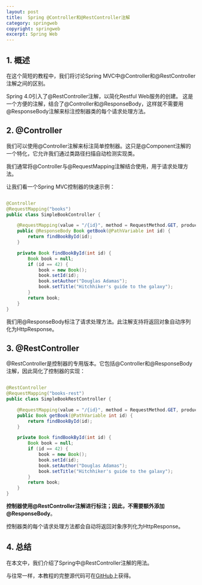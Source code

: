 ```yaml
---
layout: post
title:  Spring @Controller和@RestController注解
category: springweb
copyright: springweb
excerpt: Spring Web
---
```


## 1. 概述

在这个简短的教程中，我们将讨论Spring MVC中@Controller和@RestController注解之间的区别。

Spring 4.0引入了@RestController注解，以简化Restful Web服务的创建。
这是一个方便的注解，结合了@Controller和@ResponseBody，这样就不需要用@ResponseBody注解来标注控制器类的每个请求处理方法。

## 2. @Controller

我们可以使用@Controller注解来标注简单控制器。这只是@Component注解的一个特化，它允许我们通过类路径扫描自动检测实现类。

我们通常将@Controller与@RequestMapping注解结合使用，用于请求处理方法。

让我们看一个Spring MVC控制器的快速示例：

```java

@Controller
@RequestMapping("books")
public class SimpleBookController {

    @RequestMapping(value = "/{id}", method = RequestMethod.GET, produces = "application/json")
    public @ResponseBody Book getBook(@PathVariable int id) {
        return findBookById(id);
    }

    private Book findBookById(int id) {
        Book book = null;
        if (id == 42) {
            book = new Book();
            book.setId(id);
            book.setAuthor("Douglas Adamas");
            book.setTitle("Hitchhiker's guide to the galaxy");
        }
        return book;
    }
}
```

我们用@ResponseBody标注了请求处理方法。此注解支持将返回对象自动序列化为HttpResponse。

## 3. @RestController

@RestController是控制器的专用版本。它包括@Controller和@ResponseBody注解，因此简化了控制器的实现：

```java

@RestController
@RequestMapping("books-rest")
public class SimpleBookRestController {

    @RequestMapping(value = "/{id}", method = RequestMethod.GET, produces = "application/json")
    public Book getBook(@PathVariable int id) {
        return findBookById(id);
    }

    private Book findBookById(int id) {
        Book book = null;
        if (id == 42) {
            book = new Book();
            book.setId(id);
            book.setAuthor("Douglas Adamas");
            book.setTitle("Hitchhiker's guide to the galaxy");
        }
        return book;
    }
}
```

**控制器使用@RestController注解进行标注；因此，不需要额外添加@ResponseBody**。

控制器类的每个请求处理方法都会自动将返回对象序列化为HttpResponse。

## 4. 总结

在本文中，我们介绍了Spring中@RestController注解的用法。

与往常一样，本教程的完整源代码可在[GitHub](https://github.com/tuyucheng7/taketoday-tutorial4j/tree/master/spring-web-modules)上获得。